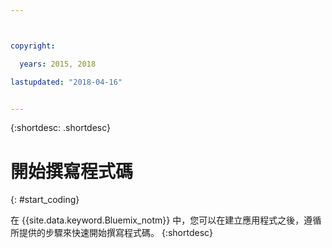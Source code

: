 ```yaml
---



copyright:

  years: 2015, 2018

lastupdated: "2018-04-16"


---
```


{:shortdesc: .shortdesc}

# 開始撰寫程式碼
{: #start_coding}

在 {{site.data.keyword.Bluemix_notm}} 中，您可以在建立應用程式之後，遵循所提供的步驟來快速開始撰寫程式碼。
{:shortdesc}

